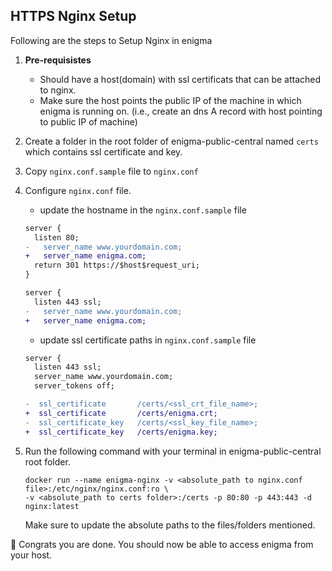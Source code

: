 ## HTTPS Nginx Setup

Following are the steps to Setup Nginx in enigma

1. **Pre-requisistes** 
    - Should have a host(domain) with ssl certificats that can be attached to nginx.
    - Make sure the host points the public IP of the machine in which enigma is running on. (i.e., create an dns A record with host pointing to public IP of machine)
2. Create a folder in the root folder of enigma-public-central named `certs` which contains ssl certificate and key.
3. Copy `nginx.conf.sample` file to `nginx.conf`
3. Configure `nginx.conf` file.
    - update the hostname in the `nginx.conf.sample` file
    ```diff
    server {
      listen 80;
    -   server_name www.yourdomain.com;
    +   server_name enigma.com;
      return 301 https://$host$request_uri;
    }
    ```

    ```diff
    server {
      listen 443 ssl;
    -   server_name www.yourdomain.com;
    +   server_name enigma.com;
    ```
    - update ssl certificate paths in `nginx.conf.sample` file
    ```diff
    server {
      listen 443 ssl;
      server_name www.yourdomain.com;
      server_tokens off;

    -  ssl_certificate       /certs/<ssl_crt_file_name>;
    +  ssl_certificate       /certs/enigma.crt;
    -  ssl_certificate_key   /certs/<ssl_key_file_name>;
    +  ssl_certificate_key   /certs/enigma.key;
    ```
4. Run the following command with your terminal in enigma-public-central root folder.
    ```
    docker run --name enigma-nginx -v <absolute_path to nginx.conf file>:/etc/nginx/nginx.conf:ro \
    -v <absolute_path to certs folder>:/certs -p 80:80 -p 443:443 -d nginx:latest
    ```
    Make sure to update the absolute paths to the files/folders mentioned.

:tada: Congrats you are done. You should now be able to access enigma from your host.
